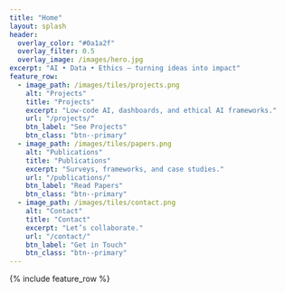 ```yaml
---
title: "Home"
layout: splash
header:
  overlay_color: "#0a1a2f"
  overlay_filter: 0.5
  overlay_image: /images/hero.jpg
excerpt: "AI • Data • Ethics — turning ideas into impact"
feature_row:
  - image_path: /images/tiles/projects.png
    alt: "Projects"
    title: "Projects"
    excerpt: "Low‑code AI, dashboards, and ethical AI frameworks."
    url: "/projects/"
    btn_label: "See Projects"
    btn_class: "btn--primary"
  - image_path: /images/tiles/papers.png
    alt: "Publications"
    title: "Publications"
    excerpt: "Surveys, frameworks, and case studies."
    url: "/publications/"
    btn_label: "Read Papers"
    btn_class: "btn--primary"
  - image_path: /images/tiles/contact.png
    alt: "Contact"
    title: "Contact"
    excerpt: "Let’s collaborate."
    url: "/contact/"
    btn_label: "Get in Touch"
    btn_class: "btn--primary"
---
```


{% include feature_row %}
